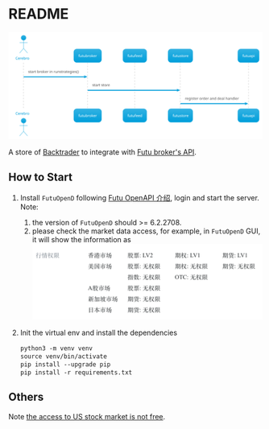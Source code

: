 README
====

![flowchart](docs/btfutu.svg)

A store of [Backtrader](https://www.backtrader.com/) to integrate with [Futu broker's API](https://github.com/FutunnOpen/py-futu-api).

## How to Start

1. Install `FutuOpenD` following [Futu OpenAPI 介绍](https://openapi.futunn.com/futu-api-doc/), login and start the server. Note:
   1. the version of `FutuOpenD` should >= 6.2.2708.
   2. please check the market data access, for example, in `FutuOpenD` GUI, it will show the information as
   ![market_data](docs/market_data.png)

2. Init the virtual env and install the dependencies
   ```
   python3 -m venv venv
   source venv/bin/activate
   pip install --upgrade pip
   pip install -r requirements.txt
   ```
 
## Others 

Note [the access to US stock market is not free](https://github.com/FutunnOpen/py-futu-api/issues/53).